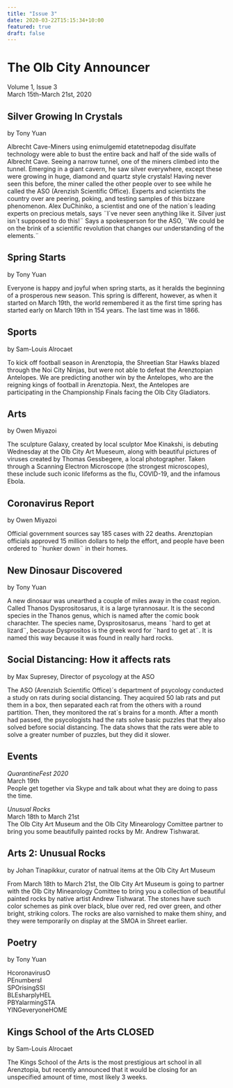 ```yaml
---
title: "Issue 3"
date: 2020-03-22T15:15:34+10:00
featured: true
draft: false
---
```



# The Olb City Announcer
Volume 1, Issue 3  
March 15th-March 21st, 2020

## Silver Growing In Crystals
by Tony Yuan

Albrecht Cave-Miners using enimulgemid etatetnepodag disulfate technology were able to bust the entire back and half of the side walls of Albrecht Cave. Seeing a narrow tunnel, one of the miners climbed into the tunnel. Emerging in a giant cavern, he saw silver everywhere, except these were growing in huge, diamond and quartz style crystals! Having never seen this before, the miner called the other people over to see while he called the ASO (Arenzish Scientific Office). Experts and scientists the country over are peering, poking, and testing samples of this bizzare phenomenon. Alex DuChiniko, a scientist and one of the nation´s leading experts on precious metals, says ¨I´ve never seen anything like it. Silver just isn´t supposed to do this!¨ Says a spokesperson for the ASO, ¨We could be on the brink of a scientific revolution that changes our understanding of the elements.¨

## Spring Starts
by Tony Yuan

Everyone is happy and joyful when spring starts, as it heralds the beginning of a prosperous new season. This spring is different, however, as when it started on March 19th, the world remembered it as the first time spring has started early on March 19th in 154 years. The last time was in 1866.

## Sports 
by Sam-Louis Alrocaet

To kick off football season in Arenztopia, the Shreetian Star Hawks blazed through the Noi City Ninjas, but were not able to defeat the Arenztopian Antelopes. We are predicting another win by the Antelopes, who are the reigning kings of football in Arenztopia. Next, the Antelopes are participating in the Championship Finals facing the Olb City Gladiators.

## Arts
by Owen Miyazoi

The sculpture Galaxy, created by local sculptor Moe Kinakshi, is debuting Wednesday at the Olb City Art Mueseum, along with beautiful pictures of viruses created by Thomas Gessbegere, a local photographer. Taken through a Scanning Electron Microscope (the strongest microscopes), these include such iconic lifeforms as the flu, COVID-19, and the infamous Ebola.

## Coronavirus Report
by Owen Miyazoi

Official government sources say 185 cases with 22 deaths. Arenztopian officials approved 15 million dollars to help the effort, and people have been ordered to ¨hunker down¨ in their homes.

## New Dinosaur Discovered
by Tony Yuan

A new dinosaur was unearthed a couple of miles away in the coast region. Called Thanos Dysprositosarus, it is a large tyrannosaur. It is the second species in the Thanos genus, which is named after the comic book charachter. The species name, Dysprositosarus, means ¨hard to get at lizard¨, because Dysprositos is the greek word for ¨hard to get at¨. It is named this way because it was found in really hard rocks.

## Social Distancing: How it affects rats
by Max Supresey, Director of psycology at the ASO

The ASO (Arenzish Scientific Office)´s department of psycology conducted a study on rats during social distancing. They acquired 50 lab rats and put them in a box, then separated each rat from the others with a round partition. Then, they monitored the rat´s brains for a month. After a month had passed, the psycologists had the rats solve basic puzzles that they also solved before social distancing. The data shows that the rats were able to solve a greater number of puzzles, but they did it slower.

## Events

*QuarantineFest 2020*  
March 19th  
People get together via Skype and talk about what they are doing to pass the time.

*Unusual Rocks*  
March 18th to March 21st  
The Olb City Art Museum and the Olb City Minearology Comittee partner to bring you some beautifully painted rocks by Mr. Andrew Tishwarat.

## Arts 2: Unusual Rocks
by Johan Tinapikkur, curator of natrual items at the Olb City Art Museum

From March 18th to March 21st, the Olb City Art Museum is going to partner with the Olb City Minearology Comittee to bring you a collection of beautiful painted rocks by native artist Andrew Tishwarat. The stones have such color schemes as pink over black, blue over red, red over green, and other bright, striking colors. The rocks are also varnished to make them shiny, and they were temporarily on display at the SMOA in Shreet earlier.

## Poetry
by Tony Yuan

HcoronavirusO  
PEnumbersI  
SPOrisingSSI  
BLEsharplyHEL  
PBYalarmingSTA  
YINGeveryoneHOME

## Kings School of the Arts CLOSED
by Sam-Louis Alrocaet

The Kings School of the Arts is the most prestigious art school in all Arenztopia, but recently announced that it would be closing for an unspecified amount of time, most likely 3 weeks.












